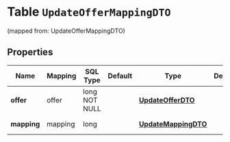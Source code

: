 
# Table `UpdateOfferMappingDTO`
(mapped from: UpdateOfferMappingDTO)

## Properties
Name | Mapping | SQL Type | Default | Type | Description | Notes
---- | ------- | -------- | ------- | ---- | ----------- | -----
**offer** | offer | long NOT NULL |  | [**UpdateOfferDTO**](UpdateOfferDTO.md) |  |  [foreignkey]
**mapping** | mapping | long |  | [**UpdateMappingDTO**](UpdateMappingDTO.md) |  |  [optional] [foreignkey]




